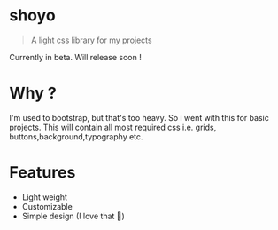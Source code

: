 # shoyo

> A light css library for my projects

Currently in beta. Will release soon !  

# Why ?

I'm used to bootstrap, but that's too heavy. So i went with this for basic projects. This will contain all most required css i.e. grids, buttons,background,typography etc.

# Features

- Light weight
- Customizable
- Simple design (I love that 🤗)